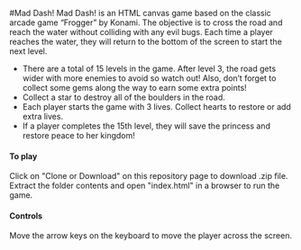 #Mad Dash!
Mad Dash! is an HTML canvas game based on the classic arcade game “Frogger” by Konami. The objective is to cross the road and reach the water without colliding with any evil bugs. Each time a player reaches the water, they will return to the bottom of the screen to start the next level.

- There are a total of 15 levels in the game. After level 3, the road gets wider with more enemies to avoid so watch out! Also, don’t forget to collect some gems along the way to earn some extra points!
- Collect a star to destroy all of the boulders in the road.
- Each player starts the game with 3 lives. Collect hearts to restore or add extra lives.
- If a player completes the 15th level, they will save the princess and restore peace to her kingdom!

#### To play
Click on "Clone or Download" on this repository page to download .zip file. Extract the folder contents and open "index.html" in a browser to run the game.

#### Controls
Move the arrow keys on the keyboard to move the player across the screen.
